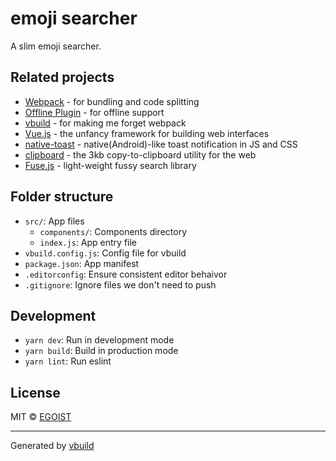 # emoji searcher

A slim emoji searcher.

## Related projects

- [Webpack](https://webpack.js.org) - for bundling and code splitting
- [Offline Plugin](https://github.com/NekR/offline-plugin) - for offline support
- [vbuild](https://github.com/egoist/vbuild) - for making me forget webpack
- [Vue.js](https://vuejs.org) - the unfancy framework for building web interfaces
- [native-toast](native-toast) - native(Android)-like toast notification in JS and CSS
- [clipboard](https://github.com/zenorocha/clipboard.js) - the 3kb copy-to-clipboard utility for the web
- [Fuse.js](http://fusejs.io/) - light-weight fussy search library

## Folder structure

- `src/`: App files
  - `components/`: Components directory
  - `index.js`: App entry file
- `vbuild.config.js`: Config file for vbuild
- `package.json`: App manifest
- `.editorconfig`: Ensure consistent editor behaivor
- `.gitignore`: Ignore files we don't need to push

## Development

- `yarn dev`: Run in development mode
- `yarn build`: Build in production mode
- `yarn lint`: Run eslint

## License

MIT &copy; [EGOIST](https://github.com/egoist)

---

Generated by [vbuild](https://github.com/egoist/vbuild)
